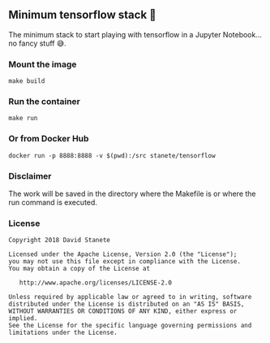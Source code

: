 ## Minimum tensorflow stack 🐳

The minimum stack to start playing with tensorflow in a Jupyter Notebook... no fancy stuff 😅.

### Mount the image

```
make build
```

### Run the container

```
make run
```

### Or from Docker Hub

```
docker run -p 8888:8888 -v $(pwd):/src stanete/tensorflow
```

### Disclaimer

The work will be saved in the directory where the Makefile is or where the run command is executed.


### License

    Copyright 2018 David Stanete

    Licensed under the Apache License, Version 2.0 (the "License");
    you may not use this file except in compliance with the License.
    You may obtain a copy of the License at

       http://www.apache.org/licenses/LICENSE-2.0

    Unless required by applicable law or agreed to in writing, software
    distributed under the License is distributed on an "AS IS" BASIS,
    WITHOUT WARRANTIES OR CONDITIONS OF ANY KIND, either express or implied.
    See the License for the specific language governing permissions and
    limitations under the License.
